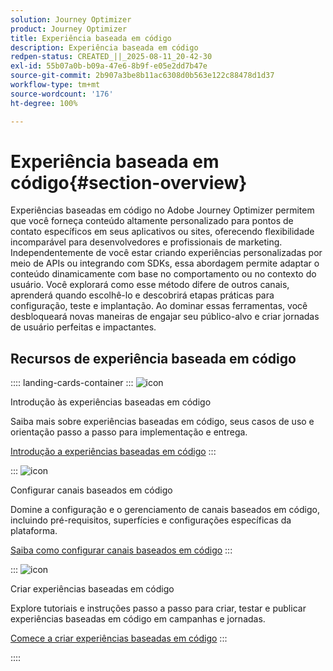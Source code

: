 ```yaml
---
solution: Journey Optimizer
product: Journey Optimizer
title: Experiência baseada em código
description: Experiência baseada em código
redpen-status: CREATED_||_2025-08-11_20-42-30
exl-id: 55b07a0b-b09a-47e6-8b9f-e05e2dd7b47e
source-git-commit: 2b907a3be8b11ac6308d0b563e122c88478d1d37
workflow-type: tm+mt
source-wordcount: '176'
ht-degree: 100%

---
```


# Experiência baseada em código{#section-overview}

Experiências baseadas em código no Adobe Journey Optimizer permitem que você forneça conteúdo altamente personalizado para pontos de contato específicos em seus aplicativos ou sites, oferecendo flexibilidade incomparável para desenvolvedores e profissionais de marketing. Independentemente de você estar criando experiências personalizadas por meio de APIs ou integrando com SDKs, essa abordagem permite adaptar o conteúdo dinamicamente com base no comportamento ou no contexto do usuário. Você explorará como esse método difere de outros canais, aprenderá quando escolhê-lo e descobrirá etapas práticas para configuração, teste e implantação. Ao dominar essas ferramentas, você desbloqueará novas maneiras de engajar seu público-alvo e criar jornadas de usuário perfeitas e impactantes.

## Recursos de experiência baseada em código

:::: landing-cards-container
:::
![icon](https://cdn.experienceleague.adobe.com/icons/book.svg?lang=pt-BR)

Introdução às experiências baseadas em código

Saiba mais sobre experiências baseadas em código, seus casos de uso e orientação passo a passo para implementação e entrega.

[Introdução a experiências baseadas em código](../using/code-based/get-started-code-based.md)
:::

:::
![icon](https://cdn.experienceleague.adobe.com/icons/gear.svg?lang=pt-BR)

Configurar canais baseados em código

Domine a configuração e o gerenciamento de canais baseados em código, incluindo pré-requisitos, superfícies e configurações específicas da plataforma.

[Saiba como configurar canais baseados em código](configure-code-based-channel-landing-page.md)
:::

:::
![icon](https://cdn.experienceleague.adobe.com/icons/circle-play.svg?lang=pt-BR)

Criar experiências baseadas em código

Explore tutoriais e instruções passo a passo para criar, testar e publicar experiências baseadas em código em campanhas e jornadas.

[Comece a criar experiências baseadas em código](create-code-based-experiences-landing-page.md)
:::

::::
